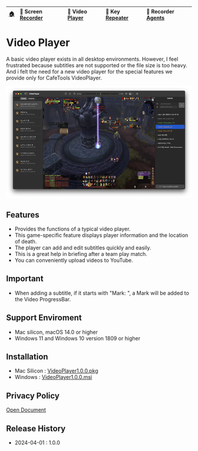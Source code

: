 | [🏠](/) | 🐻 Screen [Recorder](/ScreenRecorder) | 🐯 Video [Player](/VideoPlayer) | 🐼 Key [Repeater](/KeyRepeater) | 🐥 Recorder [Agents](#) |
|:----------|:----------|:----------|:----------|:----------|

# Video Player
A basic video player exists in all desktop environments. However, I feel frustrated because subtitles are not supported or the file size is too heavy. And i felt the need for a new video player for the special features we provide only for CafeTools VideoPlayer.

![](images/player-pvp.png) 


## Features
- Provides the functions of a typical video player.
- This game-specific feature displays player information and the location of death.
- The player can add and edit subtitles quickly and easily.
- This is a great help in briefing after a team play match.
- You can conveniently upload videos to YouTube.

## Important
- When adding a subtitle, if it starts with "Mark: ", a Mark will be added to the Video ProgressBar.

## Support Enviroment
- Mac silicon, macOS 14.0 or higher
- Windows 11 and Windows 10 version 1809 or higher

## Installation

- Mac Silicon : [VideoPlayer1.0.0.pkg](release/VideoPlayer-lite-1.0.0.pkg)
- Windows : [VideoPlayer1.0.0.msi](#)

## Privacy Policy
[Open Document](policy)

## Release History
- 2024-04-01 : 1.0.0


